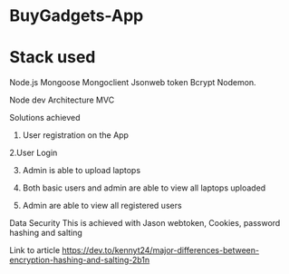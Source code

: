 # BuyGadgets-App

# Stack used

Node.js
Mongoose
Mongoclient 
Jsonweb token
Bcrypt 
Nodemon.

Node dev Architecture
MVC

Solutions achieved
1. User registration on the App

2.User Login

3. Admin is able to upload laptops

4. Both basic users and admin are able to view all laptops uploaded

5. Admin are able to view all registered users


Data Security
This is achieved with Jason webtoken, Cookies, password hashing and salting

Link to article
https://dev.to/kennyt24/major-differences-between-encryption-hashing-and-salting-2b1n
